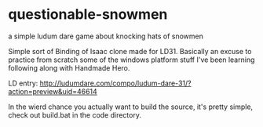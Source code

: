questionable-snowmen
====================

a simple ludum dare game about knocking hats of snowmen


Simple sort of Binding of Isaac clone made for LD31. Basically an excuse to practice from scratch some of the windows platform stuff I've been learning following along with Handmade Hero.

LD entry:
http://ludumdare.com/compo/ludum-dare-31/?action=preview&uid=46614


In the wierd chance you actually want to build the source, it's pretty simple, check out build.bat in the code directory.

